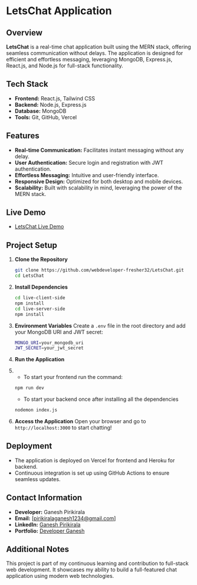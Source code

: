 # LetsChat Application

## Overview
**LetsChat** is a real-time chat application built using the MERN stack, offering seamless communication without delays. The application is designed for efficient and effortless messaging, leveraging MongoDB, Express.js, React.js, and Node.js for full-stack functionality.

## Tech Stack
- **Frontend:** React.js, Tailwind CSS
- **Backend:** Node.js, Express.js
- **Database:** MongoDB
- **Tools:** Git, GitHub, Vercel

## Features
- **Real-time Communication:** Facilitates instant messaging without any delay.
- **User Authentication:** Secure login and registration with JWT authentication.
- **Effortless Messaging:** Intuitive and user-friendly interface.
- **Responsive Design:** Optimized for both desktop and mobile devices.
- **Scalability:** Built with scalability in mind, leveraging the power of the MERN stack.

## Live Demo
- [LetsChat Live Demo](https://letschat-app32.netlify.app/)

## Project Setup

1. **Clone the Repository**
   ```bash
   git clone https://github.com/webdeveloper-fresher32/LetsChat.git
   cd LetsChat
   ```

2. **Install Dependencies**
   ```bash
   cd live-client-side
   npm install
   cd live-server-side
   npm install
   ```

3. **Environment Variables**
   Create a `.env` file in the root directory and add your MongoDB URI and JWT secret:
   ```bash
   MONGO_URI=your_mongodb_uri
   JWT_SECRET=your_jwt_secret
   ```

4. **Run the Application**
5. - To start your frontend run the command:
   ```bash
   npm run dev
   ```
   - To start your backend once after installing all the dependencies
   ```bash
   nodemon index.js
   ```
 

6. **Access the Application**
   Open your browser and go to `http://localhost:3000` to start chatting!

## Deployment
- The application is deployed on Vercel for frontend and Heroku for backend.
- Continuous integration is set up using GitHub Actions to ensure seamless updates.

## Contact Information
- **Developer:** Ganesh Pirikirala
- **Email:** [pirikiralaganesh1234@gmail.com]
- **LinkedIn:** [Ganesh Pirikirala](https://www.linkedin.com/in/ganesh-p-b711a924a/)
- **Portfolio:** [Developer Ganesh](https://developer-ganesh.vercel.app/)

## Additional Notes
This project is part of my continuous learning and contribution to full-stack web development. It showcases my ability to build a full-featured chat application using modern web technologies.
